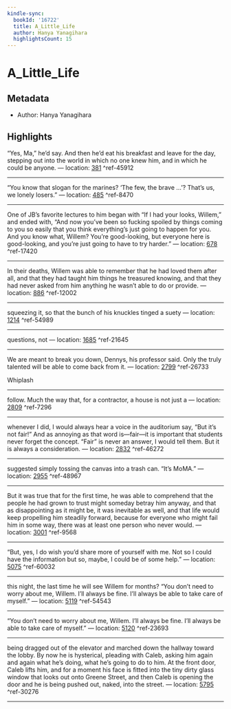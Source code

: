 ```yaml
---
kindle-sync:
  bookId: '16722'
  title: A_Little_Life
  author: Hanya Yanagihara
  highlightsCount: 15
---
```

# A_Little_Life
## Metadata
* Author: Hanya Yanagihara

## Highlights
“Yes, Ma,” he’d say. And then he’d eat his breakfast and leave for the day, stepping out into the world in which no one knew him, and in which he could be anyone. — location: [381]() ^ref-45912

---
“You know that slogan for the marines? ‘The few, the brave …’? That’s us, we lonely losers.” — location: [485]() ^ref-8470

---
One of JB’s favorite lectures to him began with “If I had your looks, Willem,” and ended with, “And now you’ve been so fucking spoiled by things coming to you so easily that you think everything’s just going to happen for you. And you know what, Willem? You’re good-looking, but everyone here is good-looking, and you’re just going to have to try harder.” — location: [678]() ^ref-17420

---
In their deaths, Willem was able to remember that he had loved them after all, and that they had taught him things he treasured knowing, and that they had never asked from him anything he wasn’t able to do or provide. — location: [886]() ^ref-12002

---
squeezing it, so that the bunch of his knuckles tinged a suety — location: [1214]() ^ref-54989

---
questions, not — location: [1685]() ^ref-21645

---
We are meant to break you down, Dennys, his professor said. Only the truly talented will be able to come back from it. — location: [2799]() ^ref-26733

Whiplash

---
follow. Much the way that, for a contractor, a house is not just a — location: [2809]() ^ref-7296

---
whenever I did, I would always hear a voice in the auditorium say, “But it’s not fair!” And as annoying as that word is—fair—it is important that students never forget the concept. “Fair” is never an answer, I would tell them. But it is always a consideration. — location: [2832]() ^ref-46272

---
suggested simply tossing the canvas into a trash can. “It’s MoMA.” — location: [2955]() ^ref-48967

---
But it was true that for the first time, he was able to comprehend that the people he had grown to trust might someday betray him anyway, and that as disappointing as it might be, it was inevitable as well, and that life would keep propelling him steadily forward, because for everyone who might fail him in some way, there was at least one person who never would. — location: [3001]() ^ref-9568

---
“But, yes, I do wish you’d share more of yourself with me. Not so I could have the information but so, maybe, I could be of some help.” — location: [5075]() ^ref-60032

---
this night, the last time he will see Willem for months? “You don’t need to worry about me, Willem. I’ll always be fine. I’ll always be able to take care of myself.” — location: [5119]() ^ref-54543

---
“You don’t need to worry about me, Willem. I’ll always be fine. I’ll always be able to take care of myself.” — location: [5120]() ^ref-23693

---
being dragged out of the elevator and marched down the hallway toward the lobby. By now he is hysterical, pleading with Caleb, asking him again and again what he’s doing, what he’s going to do to him. At the front door, Caleb lifts him, and for a moment his face is fitted into the tiny dirty glass window that looks out onto Greene Street, and then Caleb is opening the door and he is being pushed out, naked, into the street. — location: [5795]() ^ref-30276

---
